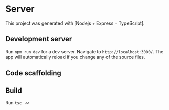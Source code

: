 # Server

This project was generated with [Nodejs + Express + TypeScript].

## Development server

Run `npm run dev` for a dev server. Navigate to `http://localhost:3000/`. The app will automatically reload if you change any of the source files.

## Code scaffolding

## Build

Run `tsc -w`


